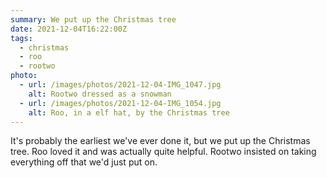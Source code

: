 ```yaml
---
summary: We put up the Christmas tree
date: 2021-12-04T16:22:00Z
tags:
  - christmas
  - roo
  - rootwo
photo:
  - url: /images/photos/2021-12-04-IMG_1047.jpg
    alt: Rootwo dressed as a snowman
  - url: /images/photos/2021-12-04-IMG_1054.jpg
    alt: Roo, in a elf hat, by the Christmas tree
---
```

It's probably the earliest we've ever done it, but we put up the Christmas tree. Roo loved it and was actually quite helpful. Rootwo insisted on taking everything off that we'd just put on. 